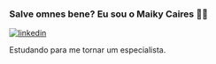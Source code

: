 ### Salve omnes bene? Eu sou o Maiky Caires 👨‍🎓



[![linkedin](https://img.shields.io/badge/LinkedIn-0077B5?style=for-the-badge&logo=linkedin&logoColor=white)](https://www.linkedin.com/in/maiky-rocha-688297239/)





Estudando para me tornar um especialista.

